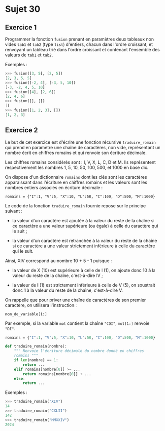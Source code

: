 # Sujet 30

## Exercice 1

Programmer la fonction `fusion` prenant en paramètres deux tableaux non vides `tab1` et `tab2`
(type `list`) d'entiers, chacun dans l'ordre croissant, et renvoyant un tableau trié dans l'ordre croissant et contenant l'ensemble des valeurs de `tab1` et `tab2`.

Exemples :

```python
>>> fusion([3, 5], [2, 5])
[2, 3, 5, 5]
>>> fusion([-2, 4], [-3, 5, 10])
[-3, -2, 4, 5, 10]
>>> fusion([4], [2, 6])
[2, 4, 6]
>>> fusion([], [])
[]
>>> fusion([1, 2, 3], [])
[1, 2, 3]
```

## Exercice 2

Le but de cet exercice est d'écrire une fonction récursive `traduire_romain` qui prend
en paramètre une chaîne de caractères, non vide, représentant un nombre écrit en
chiffres romains et qui renvoie son écriture décimale.


Les chiffres romains considérés sont : I, V, X, L, C, D et M. Ils représentent
respectivement les nombres 1, 5, 10, 50, 100, 500, et 1000 en base dix.


On dispose d'un dictionnaire `romains` dont les clés sont les caractères apparaissant
dans l'écriture en chiffres romains et les valeurs sont les nombres entiers associés en
écriture décimale :


`romains = {"I":1, "V":5, "X":10, "L":50, "C":100, "D":500, "M":1000}`


Le code de la fonction `traduire_romain` fournie repose sur le
principe suivant :

- la valeur d'un caractère est ajoutée à la valeur du reste de la chaîne si ce
caractère a une valeur supérieure (ou égale) à celle du caractère qui le suit ;

- la valeur d'un caractère est retranchée à la valeur du reste de la chaîne si ce
caractère a une valeur strictement inférieure à celle du caractère qui le suit.

Ainsi, XIV correspond au nombre 10 + 5 - 1 puisque :

- la valeur de X (10) est supérieure à celle de I (1), on ajoute donc 10 à la valeur du
reste de la chaîne, c'est-à-dire IV ;

- la valeur de I (1) est strictement inférieure à celle de V (5), on soustrait donc 1 à
la valeur du reste de la chaîne, c'est-à-dire V.

On rappelle que pour priver une chaîne de caractères de son premier caractère, on
utilisera l'instruction :

`nom_de_variable[1:]`

Par exemple, si la variable `mot` contient la chaîne `"CDI"`, `mot[1:]` renvoie `"DI"`.

```python 
romains = {"I":1, "V":5, "X":10, "L":50, "C":100, "D":500, "M":1000}

def traduire_romain(nombre):
    """ Renvoie l'écriture décimale du nombre donné en chiffres
    romains """
    if len(nombre) == 1:
        return ...
    elif romains[nombre[0]] >= ...
        return romains[nombre[0]] + ...
    else:
        return ...
```

Exemples :

```python
>>> traduire_romain("XIV")
14
>>> traduire_romain("CXLII")
142
>>> traduire_romain("MMXXIV")
2024
```